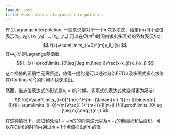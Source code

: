 ```yaml
---
layout: post
title: Some notes on Lagrange interpolation
---
```


有关Lagrange interpolation, 一般来说是对于一个$m$次多项式，给定\(m+1\)​个点值表示$(x_0,y_0),(x_1,y_1),\dots,(x_m,y_m)$,可以在$O(m^2)$时间内求出多项式的系数表示$f(x)$:
$$
f(x)=\sum\limits_{i=0}^{m}y_il_i(x)
$$
其中$l_i(x)$是Lagrange基函数:
$$
l_i(x)=\prod\limits_{0\leq j\leq m,i\neq j}\frac{x-x_j}{x_i-x_j}
$$


这个插值的正确性无需赘述，值得一提的是可以通过分治FFT以及多项式多点求值在$O(m(\log{m})^2)$的时间内快速求出。

然而，当点值表达式的形式是$x_{i}=i$的时候，多项式的表达式就变得更为简洁:
$$
f(x)=\sum\limits_{i=0}^{m}(-1)^{m-i}\binom{x-i-1}{m-i}\binom{n}{i}f(i)=\sum\limits_{i=0}^{m}\frac{(-1)^{m-i}}{i!(m-i)!}f(i)\prod\limits_{0\leq j\leq m,i\neq j}(n-j)
$$


在这种情况下，通过预处理$1--m$的的阶乘逆元以及$n-j$的前缀积和后缀积，可以在$O(m)$的时间内通过$m+1$个点值插出$f(n)$的值。